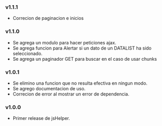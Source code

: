 ### v1.1.1
* Correcion de paginacion e inicios

### v1.1.0
* Se agrega un modulo para hacer peticiones ajax.
* Se agrega funcion para Alertar si un dato de un DATALIST ha sido seleccionado.
* Se agrega un paginador GET para buscar en el caso de usar chunks

### v1.0.1
* Se elimino una funcion que no resulta efectiva en ningun modo.
* Se agrego documentacion de uso.
* Correcion de error al mostrar un error de dependencia.

### v1.0.0
* Primer release de jsHelper.
